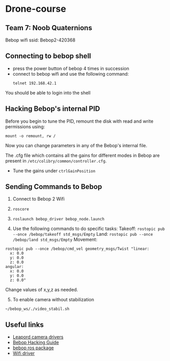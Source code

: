 # Drone-course
Team 7: Noob Quaternions
---
Bebop wifi ssid: Bebop2-420368

## Connecting to bebop shell
* press the power button of bebop 4 times in succession
* connect to bebop wifi and use the following command:
  ```
  telnet 192.168.42.1
  ```

You should be able to login into the shell
## Hacking Bebop's internal PID
Before you begin to tune the PID, remount the disk with read and write permissions using:
```
mount -o remount, rw /
```
Now you can change parameters in any of the Bebop's internal file.

The .cfg file which contains all the gains for different modes in Bebop are present in `/etc/colibry/common/controller.cfg`.
- Tune the gains under `ctrlGainPosition`


## Sending Commands to Bebop
1. Connect to Bebop 2 Wifi

2. `roscore`

3. `roslaunch bebop_driver bebop_node.launch`

4. Use the following commands to do specific tasks:
Takeoff:
``rostopic pub --once /bebop/takeoff std_msgs/Empty``
Land:
``rostopic pub --once /bebop/land std_msgs/Empty``
Movement:
```
rostopic pub --once /bebop/cmd_vel geometry_msgs/Twist "linear:
  x: 0.0
  y: 0.0
  z: 0.0
angular:
  x: 0.0
  y: 0.0
  z: 0.0" 
```
Change values of x,y,z as needed.


5. To enable camera without stabilization
```
~/bebop_ws/./video_stabil.sh
```

## Useful links
* [Leapord camera drivers](https://github.com/chahatdeep/ubuntu-for-robotics/tree/master/Drivers)
* [Bebop Hacking Guide](http://fargesportfolio.com/wp-content/uploads/2018/01/BeebopHackingGuide1_7_2.pdf)
* [bebop ros package](https://bebop-autonomy.readthedocs.io/en/latest/installation.html)
* [Wifi driver](https://github.com/chahatdeep/rtl8812au-wifi-driver
)
